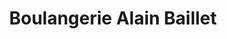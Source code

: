 ---
title: "Boulangerie Alain Baillet"
url: /bazancourt/boulangerie-alain-baillet/
shop: Bäckerei
---